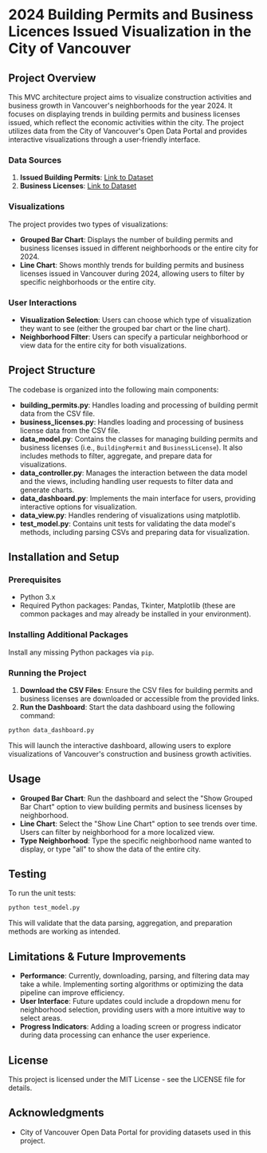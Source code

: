 # 2024 Building Permits and Business Licences Issued Visualization in the City of Vancouver

## Project Overview
This MVC architecture project aims to visualize construction activities and business growth in Vancouver's neighborhoods for the year 2024. It focuses on displaying trends in building permits and business licenses issued, which reflect the economic activities within the city. The project utilizes data from the City of Vancouver's Open Data Portal and provides interactive visualizations through a user-friendly interface.

### Data Sources
1. **Issued Building Permits**: [Link to Dataset](https://opendata.vancouver.ca/api/explore/v2.1/catalog/datasets/issued-building-permits/exports/csv?lang=en&timezone=America%2FLos_Angeles&use_labels=true&delimiter=%3B)
2. **Business Licenses**: [Link to Dataset](https://opendata.vancouver.ca/api/explore/v2.1/catalog/datasets/business-licences/exports/csv?lang=en&timezone=America%2FLos_Angeles&use_labels=true&delimiter=%3B)

### Visualizations
The project provides two types of visualizations:
- **Grouped Bar Chart**: Displays the number of building permits and business licenses issued in different neighborhoods or the entire city for 2024.
- **Line Chart**: Shows monthly trends for building permits and business licenses issued in Vancouver during 2024, allowing users to filter by specific neighborhoods or the entire city.

### User Interactions
- **Visualization Selection**: Users can choose which type of visualization they want to see (either the grouped bar chart or the line chart).
- **Neighborhood Filter**: Users can specify a particular neighborhood or view data for the entire city for both visualizations.

## Project Structure
The codebase is organized into the following main components:

- **building_permits.py**: Handles loading and processing of building permit data from the CSV file.
- **business_licenses.py**: Handles loading and processing of business license data from the CSV file.
- **data_model.py**: Contains the classes for managing building permits and business licenses (i.e., `BuildingPermit` and `BusinessLicense`). It also includes methods to filter, aggregate, and prepare data for visualizations.
- **data_controller.py**: Manages the interaction between the data model and the views, including handling user requests to filter data and generate charts.
- **data_dashboard.py**: Implements the main interface for users, providing interactive options for visualization.
- **data_view.py**: Handles rendering of visualizations using matplotlib.
- **test_model.py**: Contains unit tests for validating the data model's methods, including parsing CSVs and preparing data for visualization.

## Installation and Setup
### Prerequisites
- Python 3.x
- Required Python packages: Pandas, Tkinter, Matplotlib (these are common packages and may already be installed in your environment).

### Installing Additional Packages
Install any missing Python packages via `pip`.

### Running the Project
1. **Download the CSV Files**: Ensure the CSV files for building permits and business licenses are downloaded or accessible from the provided links.
2. **Run the Dashboard**: Start the data dashboard using the following command:

```sh
python data_dashboard.py
```

This will launch the interactive dashboard, allowing users to explore visualizations of Vancouver's construction and business growth activities.

## Usage
- **Grouped Bar Chart**: Run the dashboard and select the "Show Grouped Bar Chart" option to view building permits and business licenses by neighborhood.
- **Line Chart**: Select the "Show Line Chart" option to see trends over time. Users can filter by neighborhood for a more localized view.
- **Type Neighborhood**: Type the specific neighborhood name wanted to display, or type "all" to show the data of the entire city.
  
## Testing
To run the unit tests:

```sh
python test_model.py
```

This will validate that the data parsing, aggregation, and preparation methods are working as intended.

## Limitations & Future Improvements
- **Performance**: Currently, downloading, parsing, and filtering data may take a while. Implementing sorting algorithms or optimizing the data pipeline can improve efficiency.
- **User Interface**: Future updates could include a dropdown menu for neighborhood selection, providing users with a more intuitive way to select areas.
- **Progress Indicators**: Adding a loading screen or progress indicator during data processing can enhance the user experience.

## License
This project is licensed under the MIT License - see the LICENSE file for details.

## Acknowledgments
- City of Vancouver Open Data Portal for providing datasets used in this project.
